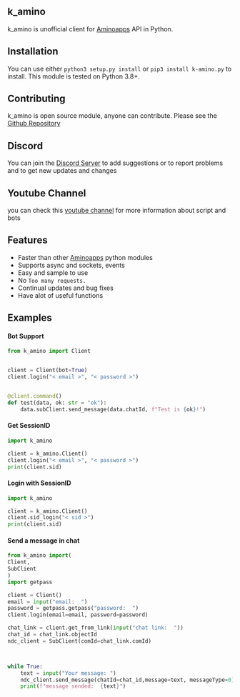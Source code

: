 ## k_amino
k_amino is unofficial client for [Aminoapps](https://aminoapps.com/) API in Python.

## Installation
You can use either `python3 setup.py install` or `pip3 install k-amino.py` to install. This module is tested on Python 3.8+.

## Contributing
k_amino is open source module, anyone can contribute. Please see the [Github Repository](https://github.com/Kwel999/k_amino)

## Discord
You can join the [Discord Server](https://discord.gg/wGRQYd3nVd) to add suggestions or to report problems
and to get new updates and changes

## Youtube Channel
you can check this [youtube channel](https://youtube.com/@KWELATEYOURPIZZA) for more information about script and bots

## Features
- Faster than other [Aminoapps](https://aminoapps.com/) python modules
- Supports async and sockets, events
- Easy and sample to use
- No `Too many requests.`
- Continual updates and bug fixes
- Have alot of useful functions

## Examples

#### Bot Support
```py
from k_amino import Client


client = Client(bot=True)
client.login("< email >", "< password >")


@client.command()
def test(data, ok: str = "ok"):
    data.subClient.send_message(data.chatId, f"Test is {ok}!")
```


#### Get SessionID
```py
import k_amino

client = k_amino.Client()
client.login("< email >", "< password >")
print(client.sid)
```

#### Login with SessionID
```py
import k_amino

client = k_amino.Client()
client.sid_login("< sid >")
print(client.sid)
```
#### Send a message in chat

```py
from k_amino import(
Client,
SubClient
)
import getpass

client = Client()
email = input("email:  ")
password = getpass.getpass("password:  ")
client.login(email=email, password=password)

chat_link = client.get_from_link(input("chat link:  "))
chat_id = chat_link.objectId
ndc_client = SubClient(comId=chat_link.comId)



while True:
    text = input("Your message: ")
    ndc_client.send_message(chatId=chat_id,message=text, messageType=0)
    print(f"message sended:  {text}")
```
